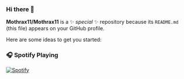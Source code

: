 ### Hi there 👋

**Mothrax11/Mothrax11** is a ✨ _special_ ✨ repository because its `README.md` (this file) appears on your GitHub profile.

Here are some ideas to get you started:

### 🎧 Spotify Playing
[![Spotify](https://spotify-now-playing-mnv7avptm-mothraxs-projects.vercel.app)](https://open.spotify.com/user/raulito200418)

